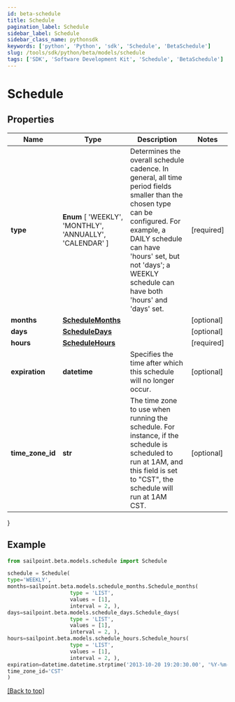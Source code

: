 ```yaml
---
id: beta-schedule
title: Schedule
pagination_label: Schedule
sidebar_label: Schedule
sidebar_class_name: pythonsdk
keywords: ['python', 'Python', 'sdk', 'Schedule', 'BetaSchedule'] 
slug: /tools/sdk/python/beta/models/schedule
tags: ['SDK', 'Software Development Kit', 'Schedule', 'BetaSchedule']
---
```


# Schedule


## Properties

Name | Type | Description | Notes
------------ | ------------- | ------------- | -------------
**type** |  **Enum** [  'WEEKLY',    'MONTHLY',    'ANNUALLY',    'CALENDAR' ] | Determines the overall schedule cadence. In general, all time period fields smaller than the chosen type can be configured. For example, a DAILY schedule can have 'hours' set, but not 'days'; a WEEKLY schedule can have both 'hours' and 'days' set. | [required]
**months** | [**ScheduleMonths**](schedule-months) |  | [optional] 
**days** | [**ScheduleDays**](schedule-days) |  | [optional] 
**hours** | [**ScheduleHours**](schedule-hours) |  | [required]
**expiration** | **datetime** | Specifies the time after which this schedule will no longer occur. | [optional] 
**time_zone_id** | **str** | The time zone to use when running the schedule. For instance, if the schedule is scheduled to run at 1AM, and this field is set to \"CST\", the schedule will run at 1AM CST. | [optional] 
}

## Example

```python
from sailpoint.beta.models.schedule import Schedule

schedule = Schedule(
type='WEEKLY',
months=sailpoint.beta.models.schedule_months.Schedule_months(
                    type = 'LIST', 
                    values = [1], 
                    interval = 2, ),
days=sailpoint.beta.models.schedule_days.Schedule_days(
                    type = 'LIST', 
                    values = [1], 
                    interval = 2, ),
hours=sailpoint.beta.models.schedule_hours.Schedule_hours(
                    type = 'LIST', 
                    values = [1], 
                    interval = 2, ),
expiration=datetime.datetime.strptime('2013-10-20 19:20:30.00', '%Y-%m-%d %H:%M:%S.%f'),
time_zone_id='CST'
)

```
[[Back to top]](#) 

